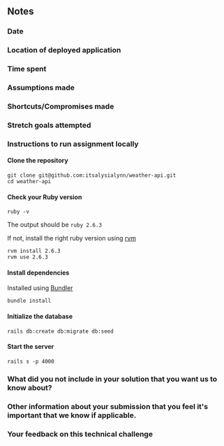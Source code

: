 ## Notes

### Date

### Location of deployed application

### Time spent

### Assumptions made

### Shortcuts/Compromises made

### Stretch goals attempted
 
### Instructions to run assignment locally
 
#### Clone the repository
 
 ```shell
 git clone git@github.com:itsalysialynn/weather-api.git
 cd weather-api
 ```
 
#### Check your Ruby version
 
 ```shell
 ruby -v
 ```
 
The output should be `ruby 2.6.3`
 
If not, install the right ruby version using [rvm](https://rvm.io/)
 
 ```shell
 rvm install 2.6.3
 rvm use 2.6.3
 ```
 
#### Install dependencies
 
Installed using [Bundler](https://github.com/bundler/bundler)
 
 ```shell
 bundle install
 ```
 
#### Initialize the database
 
 ```shell
 rails db:create db:migrate db:seed
 ```

#### Start the server

 ```shell
 rails s -p 4000
 ```

### What did you not include in your solution that you want us to know about?

### Other information about your submission that you feel it's important that we know if applicable.

### Your feedback on this technical challenge
